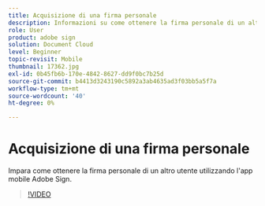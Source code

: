 ```yaml
---
title: Acquisizione di una firma personale
description: Informazioni su come ottenere la firma personale di un altro utente utilizzando l'app mobile Adobe Sign
role: User
product: adobe sign
solution: Document Cloud
level: Beginner
topic-revisit: Mobile
thumbnail: 17362.jpg
exl-id: 0b45fb6b-170e-4842-8627-dd9f0bc7b25d
source-git-commit: b4413d3243190c5892a3ab4635ad3f03bb5a5f7a
workflow-type: tm+mt
source-wordcount: '40'
ht-degree: 0%

---
```


# Acquisizione di una firma personale

Impara come ottenere la firma personale di un altro utente utilizzando l&#39;app mobile Adobe Sign.

>[!VIDEO](https://video.tv.adobe.com/v/17362?hidetitle=true)
